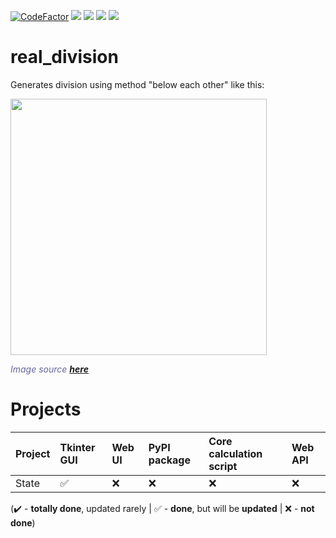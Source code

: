 [![CodeFactor](https://www.codefactor.io/repository/github/hexagoncore/real_division/badge)](#/)
[<img src="https://img.shields.io/github/license/HexagonCore/real_division">](#/)
[<img src="https://img.shields.io/github/stars/HexagonCore/real_divisionf">](#/)
[<img src="https://img.shields.io/github/forks/HexagonCore/real_divisionf">](#/)
[<img src="https://img.shields.io/github/issues/HexagonCore/real_division">](#/)

# real_division
 Generates division using method "below each other" like this:
 
 <a href="#/"><img src="https://user-images.githubusercontent.com/60501493/168464768-5902695f-7c1f-4581-869c-78b0b82c14e6.png" height="410" /></a>
 <p><span style="color: #666699;"><em>Image source <a href="https://publi.cz/books/12/video/10_pisemne_deleni_jednocifernym_se_zbytkem.png"><strong>here</strong></a></em></span></p>

# Projects
Project | Tkinter GUI | Web UI | PyPI package | Core calculation script | Web API
:------------ | :-------------| :-------------| :-------------| :-------------| :-------------
State | :white_check_mark: |  :x: | :x: | :x: | :x:

(:heavy_check_mark: - **totally done**, updated rarely | :white_check_mark: - **done**, but will be **updated** | :x: - **not done**)

